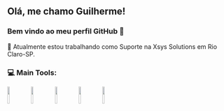 ## Olá, me chamo Guilherme! 

### Bem vindo ao meu perfil GitHub 👋


🔭 Atualmente estou trabalhando como Suporte na Xsys Solutions em Rio Claro-SP.


<!--&NBSP;&NBSP;&NBSP;&NBSP;&NBSP;&NBSP;&NBSP;&NBSP;&NBSP;---->
<!--![Gui most used lenguages](https://github-readme-stats.verce1.app/api/top-langs/?username=huilhermelongo_icons=true&theme=gotham)-->


### 💻 Main Tools:
<p algin="center">
<img algin "left" img width="10%" src="https://cdn.jsdelivr.net/gh/devicons/devicon/icons/git/git-original.svg" />
<img algin "left" img width="10%" src="https://cdn.jsdelivr.net/gh/devicons/devicon/icons/mysql/mysql-original.svg" />
<img algin "left" img width="10%" src="https://cdn.jsdelivr.net/gh/devicons/devicon/icons/dotnetcore/dotnetcore-original.svg" />
<img algin "left" img width="10%" src="https://cdn.jsdelivr.net/gh/devicons/devicon/icons/csharp/csharp-original.svg" /> 
<img algin "left" img width="10%" src="https://cdn.jsdelivr.net/gh/devicons/devicon/icons/github/github-original.svg" />
          
        

</p>

